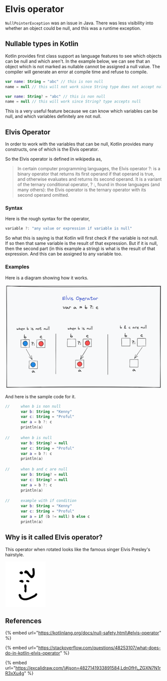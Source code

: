 # Elvis operator

`NullPointerException` was an issue in Java. There was less visibility into whether an object could be null, and this was a runtime exception. 

## Nullable types in Kotlin

Kotlin provides first class support as language features to see which objects can be null and which aren't. In the example below, we can see that an object which is not marked as nullable cannot be assigned a null value. The compiler will generate an error at compile time and refuse to compile.

```kotlin
var name: String = "abc" // this is non null
name = null // this will not work since String type does not accept null
```

```kotlin
var name: String? = "abc" // this is non null
name = null // this will work since String? type accepts null
```

This is a very useful feature because we can know which variables can be null, and which variables definitely are not null.

## Elvis Operator

In order to work with the variables that can be null, Kotlin provides many constructs, one of which is the Elvis operator.

So the Elvis operator is defined in wikipedia as,

> In certain computer programming languages, the Elvis operator ?: is a binary operator that returns its first operand if that operand is true, and otherwise evaluates and returns its second operand. It is a variant of the ternary conditional operator, ? :, found in those languages \(and many others\): the Elvis operator is the ternary operator with its second operand omitted.

### Syntax

Here is the rough syntax for the operator,

```kotlin
variable ?: "any value or expression if variable is null"
```

So what this is saying is that Kotlin will first check if the variable is not null. If so then that same variable is the result of that expression. But if it is null, then the second part \(in this example a string\) is what is the result of that expression. And this can be assigned to any variable too.

### Examples

Here is a diagram showing how it works.

![](../.gitbook/assets/elvis-operator.png)

And here is the sample code for it.

```kotlin
//     when b is non null
       var b: String = "Kenny"
       var c: String = "Proful"
       var a = b ?: c
       println(a)
    
//     when b is null
       var b: String? = null
       var c: String = "Proful"
       var a = b ?: c
       println(a)
    
//     when b and c are null
       var b: String? = null
       var c: String? = null
       var a = b ?: c
       println(a)
    
//     example with if condition
       var b: String = "Kenny"
       var c: String = "Proful"
       var a = if (b != null) b else c
       println(a)
```

## Why is it called Elvis operator?

This operator when rotated looks like the famous singer Elvis Presley's hairstyle.

![](../.gitbook/assets/elvis-operator-hair.png)

## References

{% embed url="https://kotlinlang.org/docs/null-safety.html\#elvis-operator" %}

{% embed url="https://stackoverflow.com/questions/48253107/what-does-do-in-kotlin-elvis-operator" %}

{% embed url="https://excalidraw.com/\#json=4827141933891584,Ldn0fH\_ZGXN7N1rR3xXu4g" %}





